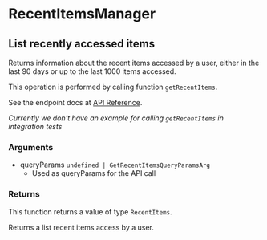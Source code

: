 # RecentItemsManager

## List recently accessed items

Returns information about the recent items accessed
by a user, either in the last 90 days or up to the last
1000 items accessed.

This operation is performed by calling function `getRecentItems`.

See the endpoint docs at
[API Reference](https://developer.box.com/reference/get-recent-items/).

*Currently we don't have an example for calling `getRecentItems` in integration tests*

### Arguments

- queryParams `undefined | GetRecentItemsQueryParamsArg`
  - Used as queryParams for the API call


### Returns

This function returns a value of type `RecentItems`.

Returns a list recent items access by a user.


